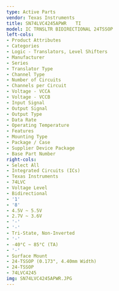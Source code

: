 ```yaml
---
type: Active Parts
vendor: Texas Instruments
title: SN74LVC4245APWR　　TI
model: IC TRNSLTR BIDIRECTIONAL 24TSSOP
left-cols:
- Product Attributes
- Categories
- Logic - Translators, Level Shifters
- Manufacturer
- Series
- Translator Type
- Channel Type
- Number of Circuits
- Channels per Circuit
- Voltage - VCCA
- Voltage - VCCB
- Input Signal
- Output Signal
- Output Type
- Data Rate
- Operating Temperature
- Features
- Mounting Type
- Package / Case
- Supplier Device Package
- Base Part Number
right-cols:
- Select All
- Integrated Circuits (ICs)
- Texas Instruments
- 74LVC
- Voltage Level
- Bidirectional
- '1'
- '8'
- 4.5V ~ 5.5V
- 2.7V ~ 3.6V
- '-'
- '-'
- Tri-State, Non-Inverted
- '-'
- -40°C ~ 85°C (TA)
- '-'
- Surface Mount
- 24-TSSOP (0.173", 4.40mm Width)
- 24-TSSOP
- 74LVC4245
img: SN74LVC4245APWR.JPG
---
```

